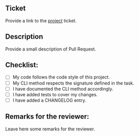 ## Ticket

Provide a link to the [project](https://github.com/orgs/omnibenchmark/projects/1) ticket.

## Description

Provide a small description of Pull Request.

## Checklist:
- [ ] My code follows the code style of this project.
- [ ] My CLI method respects the signature defined in the task.
- [ ] I have documented the CLI method accordingly.
- [ ] I have added tests to cover my changes.
- [ ] I have added a CHANGELOG entry.

## Remarks for the reviewer:

Leave here some remarks for the reviewer.